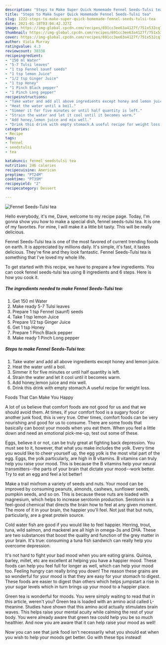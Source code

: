 ```yaml
---
description: "Steps to Make Super Quick Homemade Fennel Seeds-Tulsi tea"
title: "Steps to Make Super Quick Homemade Fennel Seeds-Tulsi tea"
slug: 1222-steps-to-make-super-quick-homemade-fennel-seeds-tulsi-tea
date: 2021-01-18T03:04:42.327Z
image: https://img-global.cpcdn.com/recipes/691cc3ee63a4127f/751x532cq70/fennel-seeds-tulsi-tea-recipe-main-photo.jpg
thumbnail: https://img-global.cpcdn.com/recipes/691cc3ee63a4127f/751x532cq70/fennel-seeds-tulsi-tea-recipe-main-photo.jpg
cover: https://img-global.cpcdn.com/recipes/691cc3ee63a4127f/751x532cq70/fennel-seeds-tulsi-tea-recipe-main-photo.jpg
author: Viola Murray
ratingvalue: 4.3
reviewcount: 30338
recipeingredient:
- "150 ml Water"
- "5-7 Tulsi leaves"
- "1 tsp Fennel saunf seeds"
- "1 tsp lemon Juice"
- "1/2 tsp Ginger Juice"
- "1 tsp Honey"
- "1 Pinch Black pepper"
- "1 Pinch Long pepper"
recipeinstructions:
- "Take water and add all above ingredients except honey and lemon juice."
- "Heat the water until a boil."
- "Simmer it for five minutes or until half quantity is left."
- "Strain the water and let it cool until it becomes warm."
- "Add honey,lemon juice and mix well."
- "Drink this drink with empty stomach.A useful recipe for weight loss."
categories:
- Recipe
tags:
- fennel
- seedstulsi
- tea

katakunci: fennel seedstulsi tea 
nutrition: 246 calories
recipecuisine: American
preptime: "PT24M"
cooktime: "PT35M"
recipeyield: "2"
recipecategory: Dessert

---
```



![Fennel Seeds-Tulsi tea](https://img-global.cpcdn.com/recipes/691cc3ee63a4127f/751x532cq70/fennel-seeds-tulsi-tea-recipe-main-photo.jpg)

Hello everybody, it's me, Dave, welcome to my recipe page. Today, I'm gonna show you how to make a special dish, fennel seeds-tulsi tea. It is one of my favorites. For mine, I will make it a little bit tasty. This will be really delicious.

Fennel Seeds-Tulsi tea is one of the most favored of current trending foods on earth. It is appreciated by millions daily. It's simple, it's fast, it tastes delicious. They're fine and they look fantastic. Fennel Seeds-Tulsi tea is something that I've loved my whole life.




To get started with this recipe, we have to prepare a few ingredients. You can cook fennel seeds-tulsi tea using 8 ingredients and 6 steps. Here is how you cook it.

<!--inarticleads1-->

##### The ingredients needed to make Fennel Seeds-Tulsi tea:

1. Get 150 ml Water
1. Make ready 5-7 Tulsi leaves
1. Prepare 1 tsp Fennel (saunf) seeds
1. Take 1 tsp lemon Juice
1. Prepare 1/2 tsp Ginger Juice
1. Get 1 tsp Honey
1. Prepare 1 Pinch Black pepper
1. Make ready 1 Pinch Long pepper




<!--inarticleads2-->

##### Steps to make Fennel Seeds-Tulsi tea:

1. Take water and add all above ingredients except honey and lemon juice.
1. Heat the water until a boil.
1. Simmer it for five minutes or until half quantity is left.
1. Strain the water and let it cool until it becomes warm.
1. Add honey,lemon juice and mix well.
1. Drink this drink with empty stomach.A useful recipe for weight loss.




Foods That Can Make You Happy


A lot of us believe that comfort foods are not good for us and that we should avoid them. At times, if your comfort food is a sugary food or another junk food, this is very true. Other times, comfort foods can be very nourishing and good for us to consume. There are some foods that basically can boost your moods when you eat them. When you feel a little down and need an emotional pick-me-up, test out some of these.

Eggs, believe it or not, can be truly great at fighting back depression. You must see to it, however, that what you make includes the yolk. Every time you would like to cheer yourself up, the egg yolk is the most vital part of the egg. Eggs, the yolk particularly, are high in B vitamins. B vitamins can truly help you raise your mood. This is because the B vitamins help your neural transmitters--the parts of your brain that dictate your mood--work better. Try to eat an egg and feel a lot better!

Make a trail mixfrom a variety of seeds and nuts. Your mood can be improved by consuming peanuts, almonds, cashews, sunflower seeds, pumpkin seeds, and so on. This is because these nuts are loaded with magnesium, which helps to increase serotonin production. Serotonin is a feel-good chemical that directs the brain how to feel at any given moment. The more of it in your brain, the happier you'll feel. Not just that but nuts, particularly, are a great protein source.

Cold water fish are good if you would like to feel happier. Herring, trout, tuna, wild salmon, and mackerel are all high in omega-3s and DHA. These are two substances that boost the quality and function of the grey matter in your brain. It's true: consuming a tuna fish sandwich can really help you overcome depression. 

It's not hard to fight your bad mood when you are eating grains. Quinoa, barley, millet, etc are excellent at helping you have a happier mood. These foods can help you feel full for longer as well, which can help your mood too. Feeling hungry can really bring you down! The reason these grains are so wonderful for your mood is that they are easy for your stomach to digest. These foods are easier to digest than others which helps jumpstart a rise in your sugar levels which in turn brings up your mood to a happier place.

Green tea is wonderful for moods. You were simply waiting to read that in this article, weren't you? Green tea is loaded with an amino acid called L-theanine. Studies have shown that this amino acid actually stimulates brain waves. This helps raise your mental acuity while calming the rest of your body. You were already aware that green tea could help you be so much healthier. And now you are aware that it can help raise your mood as well!

Now you can see that junk food isn't necessarily what you should eat when you wish to help your moods get better. Go  with  these tips  instead!

